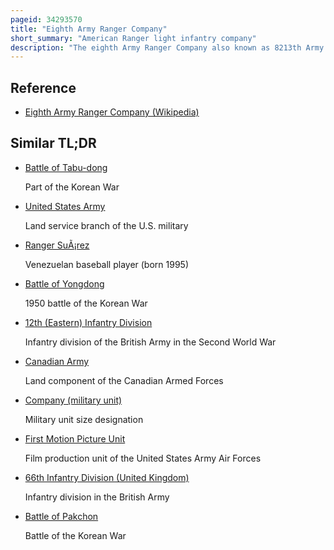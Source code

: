 ```yaml
---
pageid: 34293570
title: "Eighth Army Ranger Company"
short_summary: "American Ranger light infantry company"
description: "The eighth Army Ranger Company also known as 8213th Army Unit was a Ranger light Infantry Company of the united States army that was active during the korean War. It specialized in irregular Warfare as a small special Forces Unit. The eighth Army Ranger Company was formed in september 1950 at the Height of the Battle of pusan Perimeter with the Intent to combat north korean Commandos who had been effective at Infiltration and Disruption behind united Nations Lines. S. Army Ranger Unit created since World War Ii. The Company went into Action as Part of the 25th Infantry Division during the un Advance into north Korea in October and november. It was best known for its Defence of Hill 205 against an overwhelming chinese Attack during the Battle of the Ch'Ongch'On River which resulted in 41 of 51 Rangers being killed."
---
```


## Reference

- [Eighth Army Ranger Company (Wikipedia)](https://en.wikipedia.org/?curid=34293570)

## Similar TL;DR

- [Battle of Tabu-dong](/tldr/en/battle-of-tabu-dong)

  Part of the Korean War

- [United States Army](/tldr/en/united-states-army)

  Land service branch of the U.S. military

- [Ranger SuÃ¡rez](/tldr/en/ranger-suarez)

  Venezuelan baseball player (born 1995)

- [Battle of Yongdong](/tldr/en/battle-of-yongdong)

  1950 battle of the Korean War

- [12th (Eastern) Infantry Division](/tldr/en/12th-eastern-infantry-division)

  Infantry division of the British Army in the Second World War

- [Canadian Army](/tldr/en/canadian-army)

  Land component of the Canadian Armed Forces

- [Company (military unit)](/tldr/en/company-military-unit)

  Military unit size designation

- [First Motion Picture Unit](/tldr/en/first-motion-picture-unit)

  Film production unit of the United States Army Air Forces

- [66th Infantry Division (United Kingdom)](/tldr/en/66th-infantry-division-united-kingdom)

  Infantry division in the British Army

- [Battle of Pakchon](/tldr/en/battle-of-pakchon)

  Battle of the Korean War
